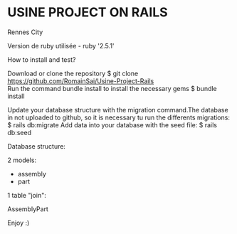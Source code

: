 # USINE PROJECT ON RAILS

Rennes City

Version de ruby utilisée - ruby '2.5.1'


How to install and test?

Download or clone the repository
$ git clone https://github.com/RomainSai/Usine-Project-Rails  
Run the command bundle install to install the necessary gems
$ bundle install

Update your database structure with the migration command.The database in not uploaded to github, so it is necessary tu run the differents migrations:
$ rails db:migrate
Add data into your database with the seed file:
$ rails db:seed

Database structure:

2 models:

* assembly
* part

1 table "join":

AssemblyPart


Enjoy :)
